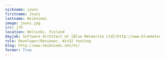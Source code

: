 ```yaml
---
nickname: jouni
firstname: Jouni
lastname: Heikniemi
image: jouni.jpg
irc: jth
location: Helsinki, Finland
dayjob: Software Architect at [Blue Meteorite Ltd](http://www.bluemeteorite.com/)
role: Developer/Reviewer, Win32 testing
blog: http://www.heikniemi.net/hc/
former: True
---
```


